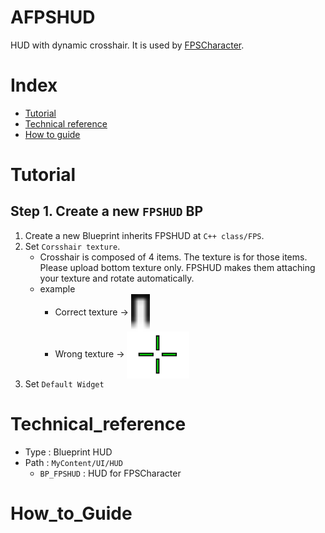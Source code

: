 # AFPSHUD
HUD with dynamic crosshair. It is used by [FPSCharacter](./FPSCharacter.md).

# Index
- [Tutorial](#_Tutorial)
- [Technical reference](#_Technical_reference)
- [How to guide](#_How_to_Guide)

# Tutorial
## Step 1. Create a new `FPSHUD` BP
1. Create a new Blueprint inherits FPSHUD at `C++ class/FPS`.
2. Set `Corsshair texture`.
    - Crosshair is composed of 4 items. The texture is for those items. Please upload bottom texture only. FPSHUD makes them attaching your texture and rotate automatically.
    - example
        - Correct texture -> <img src="img/CrosshairPoint.png" width = "30px" style="vertical-align: middle">
        - Wrong texture -> <img src="img/CrosshairPoint_worng.png" width = "100px" style="vertical-align: middle">
3. Set `Default Widget`

# Technical_reference
- Type : Blueprint HUD
- Path : `MyContent/UI/HUD`
    - `BP_FPSHUD` : HUD for FPSCharacter

# How_to_Guide

